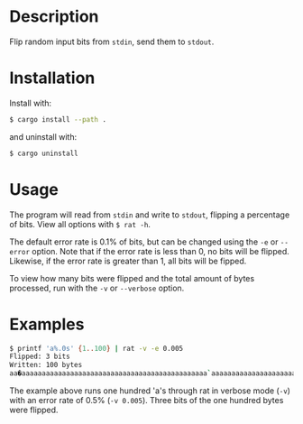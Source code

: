 # Description

Flip random input bits from `stdin`, send them to `stdout`.

# Installation

Install with:

```sh
$ cargo install --path .
```

and uninstall with:

```sh
$ cargo uninstall
```

# Usage


The program will read from `stdin` and write to `stdout`, flipping a percentage
of bits. View all options with `$ rat -h`.

The default error rate is 0.1% of bits, but can be changed using the `-e` or
`--error` option. Note that if the error rate is less than 0, no bits will be
flipped. Likewise, if the error rate is greater than 1, all bits will be
fipped.

To view how many bits were flipped and the total amount of bytes processed, run
with the `-v` or `--verbose` option.

# Examples

```sh
$ printf 'a%.0s' {1..100} | rat -v -e 0.005
Flipped: 3 bits
Written: 100 bytes
aa�aaaaaaaaaaaaaaaaaaaaaaaaaaaaaaaaaaaaaaaaaaaaaa`aaaaaaaaaaaaaaaaaaaaaaaaaaaaaaaaaaaaeaaaaaaaaaaaaa
```
The example above runs one hundred 'a's through rat in verbose mode (`-v`) with
an error rate of 0.5% (`-v 0.005`). Three bits of the one hundred bytes were
flipped.
